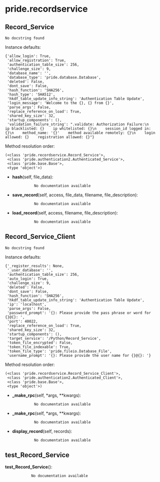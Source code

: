 pride.recordservice
==============



Record_Service
--------------

	No docstring found


Instance defaults: 

	{'allow_login': True,
	 'allow_registration': True,
	 'authentication_table_size': 256,
	 'challenge_size': 9,
	 'database_name': '',
	 'database_type': 'pride.database.Database',
	 'deleted': False,
	 'dont_save': False,
	 'hash_function': 'SHA256',
	 'hash_type': 'SHA512',
	 'hkdf_table_update_info_string': 'Authentication Table Update',
	 'login_message': 'Welcome to the {}, {} from {}',
	 'parse_args': False,
	 'replace_reference_on_load': True,
	 'shared_key_size': 32,
	 'startup_components': (),
	 'validation_failure_string': ".validate: Authorization Failure:\n    ip blacklisted: {}    ip whitelisted: {}\n    session_id logged in: {}\n    method_name: '{}'    method available remotely: {}\n    login allowed: {}    registration allowed: {}"}

Method resolution order: 

	(<class 'pride.recordservice.Record_Service'>,
	 <class 'pride.authentication2.Authenticated_Service'>,
	 <class 'pride.base.Base'>,
	 <type 'object'>)

- **hash**(self, file_data):

				No documentation available


- **save_record**(self, access, file_data, filename, file_description):

				No documentation available


- **load_record**(self, access, filename, file_description):

				No documentation available


Record_Service_Client
--------------

	No docstring found


Instance defaults: 

	{'_register_results': None,
	 '_user_database': '',
	 'authentication_table_size': 256,
	 'auto_login': True,
	 'challenge_size': 9,
	 'deleted': False,
	 'dont_save': False,
	 'hash_function': 'SHA256',
	 'hkdf_table_update_info_string': 'Authentication Table Update',
	 'ip': 'localhost',
	 'parse_args': False,
	 'password_prompt': '{}: Please provide the pass phrase or word for {}@{}: ',
	 'port': 40022,
	 'replace_reference_on_load': True,
	 'shared_key_size': 32,
	 'startup_components': (),
	 'target_service': '/Python/Record_Service',
	 'token_file_encrypted': False,
	 'token_file_indexable': True,
	 'token_file_type': 'pride.fileio.Database_File',
	 'username_prompt': '{}: Please provide the user name for {}@{}: '}

Method resolution order: 

	(<class 'pride.recordservice.Record_Service_Client'>,
	 <class 'pride.authentication2.Authenticated_Client'>,
	 <class 'pride.base.Base'>,
	 <type 'object'>)

- **_make_rpc**(self, *args, **kwargs):

				No documentation available


- **_make_rpc**(self, *args, **kwargs):

				No documentation available


- **display_record**(self, records):

				No documentation available


test_Record_Service
--------------

**test_Record_Service**():

				No documentation available
